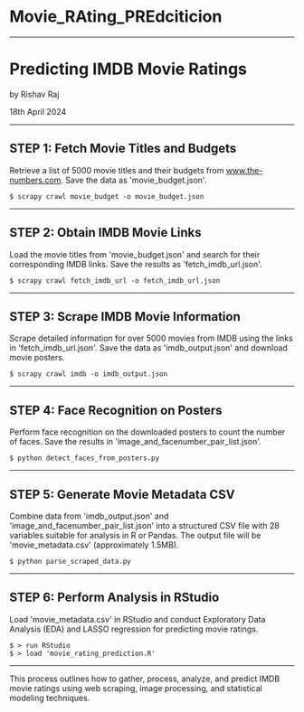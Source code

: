 # Movie_RAting_PREdciticion

---

# Predicting IMDB Movie Ratings

by Rishav Raj

18th April 2024

---

## STEP 1: Fetch Movie Titles and Budgets

Retrieve a list of 5000 movie titles and their budgets from www.the-numbers.com. Save the data as 'movie_budget.json'.

```
$ scrapy crawl movie_budget -o movie_budget.json
```

---

## STEP 2: Obtain IMDB Movie Links

Load the movie titles from 'movie_budget.json' and search for their corresponding IMDB links. Save the results as 'fetch_imdb_url.json'.

```
$ scrapy crawl fetch_imdb_url -o fetch_imdb_url.json
```

---

## STEP 3: Scrape IMDB Movie Information

Scrape detailed information for over 5000 movies from IMDB using the links in 'fetch_imdb_url.json'. Save the data as 'imdb_output.json' and download movie posters.

```
$ scrapy crawl imdb -o imdb_output.json
```

---

## STEP 4: Face Recognition on Posters

Perform face recognition on the downloaded posters to count the number of faces. Save the results in 'image_and_facenumber_pair_list.json'.

```
$ python detect_faces_from_posters.py
```

---

## STEP 5: Generate Movie Metadata CSV

Combine data from 'imdb_output.json' and 'image_and_facenumber_pair_list.json' into a structured CSV file with 28 variables suitable for analysis in R or Pandas. The output file will be 'movie_metadata.csv' (approximately 1.5MB).

```
$ python parse_scraped_data.py
```

---

## STEP 6: Perform Analysis in RStudio

Load 'movie_metadata.csv' in RStudio and conduct Exploratory Data Analysis (EDA) and LASSO regression for predicting movie ratings.

```
$ > run RStudio
$ > load 'movie_rating_prediction.R'
```

---

This process outlines how to gather, process, analyze, and predict IMDB movie ratings using web scraping, image processing, and statistical modeling techniques.
